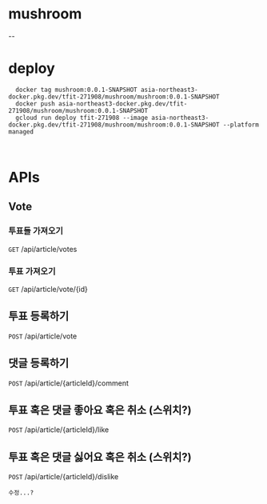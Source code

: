 # mushroom

--

# deploy

```
  docker tag mushroom:0.0.1-SNAPSHOT asia-northeast3-docker.pkg.dev/tfit-271908/mushroom/mushroom:0.0.1-SNAPSHOT
  docker push asia-northeast3-docker.pkg.dev/tfit-271908/mushroom/mushroom:0.0.1-SNAPSHOT
  gcloud run deploy tfit-271908 --image asia-northeast3-docker.pkg.dev/tfit-271908/mushroom/mushroom:0.0.1-SNAPSHOT --platform managed
    
    
```

# APIs

## Vote

### 투표들 가져오기
`GET`
/api/article/votes

### 투표 가져오기
`GET`
/api/article/vote/{id}

## 투표 등록하기

`POST`
/api/article/vote

## 댓글 등록하기

`POST`
/api/article/{articleId}/comment

## 투표 혹은 댓글 좋아요 혹은 취소 (스위치?)

`POST`
/api/article/{articleId}/like

## 투표 혹은 댓글 싫어요 혹은 취소 (스위치?)

`POST`
/api/article/{articleId}/dislike

```
수정...?
```